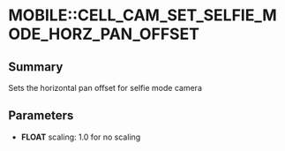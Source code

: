 # MOBILE::CELL_CAM_SET_SELFIE_MODE_HORZ_PAN_OFFSET

## Summary
Sets the horizontal pan offset for selfie mode camera

## Parameters
* **FLOAT** scaling: 1.0 for no scaling